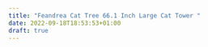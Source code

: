 ```yaml
---
title: "Feandrea Cat Tree 66.1 Inch Large Cat Tower "
date: 2022-09-18T18:53:53+01:00
draft: true
---
```



